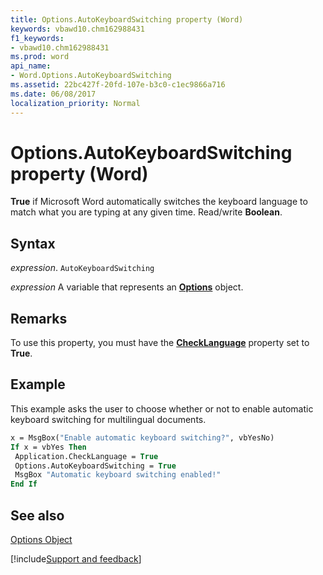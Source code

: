 ```yaml
---
title: Options.AutoKeyboardSwitching property (Word)
keywords: vbawd10.chm162988431
f1_keywords:
- vbawd10.chm162988431
ms.prod: word
api_name:
- Word.Options.AutoKeyboardSwitching
ms.assetid: 22bc427f-20fd-107e-b3c0-c1ec9866a716
ms.date: 06/08/2017
localization_priority: Normal
---
```



# Options.AutoKeyboardSwitching property (Word)

 **True** if Microsoft Word automatically switches the keyboard language to match what you are typing at any given time. Read/write **Boolean**.


## Syntax

_expression_. `AutoKeyboardSwitching`

_expression_ A variable that represents an **[Options](Word.Options.md)** object.


## Remarks

To use this property, you must have the  **[CheckLanguage](Word.Application.CheckLanguage.md)** property set to **True**.


## Example

This example asks the user to choose whether or not to enable automatic keyboard switching for multilingual documents.


```vb
x = MsgBox("Enable automatic keyboard switching?", vbYesNo) 
If x = vbYes Then 
 Application.CheckLanguage = True 
 Options.AutoKeyboardSwitching = True 
 MsgBox "Automatic keyboard switching enabled!" 
End If
```


## See also


[Options Object](Word.Options.md)

[!include[Support and feedback](~/includes/feedback-boilerplate.md)]